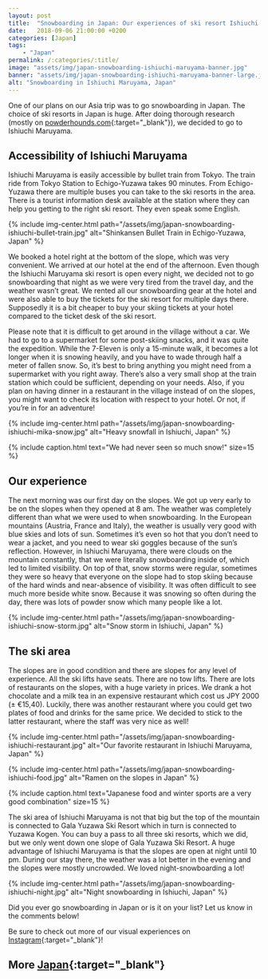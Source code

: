 ```yaml
---
layout: post
title:  "Snowboarding in Japan: Our experiences of ski resort Ishiuchi Maruyama"
date:   2018-09-06 21:00:00 +0200
categories: [Japan]
tags:
    - "Japan"
permalink: /:categories/:title/
image: "assets/img/japan-snowboarding-ishiuchi-maruyama-banner.jpg"
banner: "assets/img/japan-snowboarding-ishiuchi-maruyama-banner-large.jpg"
alt: "Snowboarding in Ishiuchi Maruyama, Japan"
---
```


One of our plans on our Asia trip was to go snowboarding in Japan. The choice of ski resorts in Japan is huge. After doing thorough research (mostly on [powderhounds.com][powderhounds]{:target="_blank"}), we decided to go to Ishiuchi Maruyama. 

## Accessibility of Ishiuchi Maruyama 

Ishiuchi Maruyama is easily accessible by bullet train from Tokyo. The train ride from Tokyo Station to Echigo-Yuzawa takes 90 minutes. From Echigo-Yuzawa there are multiple buses you can take to the ski resorts in the area. There is a tourist information desk available at the station where they can help you getting to the right ski resort. They even speak some English. 

{% include img-center.html path="/assets/img/japan-snowboarding-ishiuchi-bullet-train.jpg" alt="Shinkansen Bullet Train in Echigo-Yuzawa, Japan" %}

We booked a hotel right at the bottom of the slope, which was very convenient. We arrived at our hotel at the end of the afternoon. Even though the Ishiuchi Maruyama ski resort is open every night, we decided not to go snowboarding that night as we were very tired from the travel day, and the weather wasn’t great. We rented all our snowboarding gear at the hotel and were also able to buy the tickets for the ski resort for multiple days there. Supposedly it is a bit cheaper to buy your skiing tickets at your hotel compared to the ticket desk of the ski resort. 

Please note that it is difficult to get around in the village without a car. We had to go to a supermarket for some post-skiing snacks, and it was quite the expedition. While the 7-Eleven is only a 15-minute walk, it becomes a lot longer when it is snowing heavily, and you have to wade through half a meter of fallen snow. So, it’s best to bring anything you might need from a supermarket with you right away. There’s also a very small shop at the train station which could be sufficient, depending on your needs. Also, if you plan on having dinner in a restaurant in the village instead of on the slopes, you might want to check its location with respect to your hotel. Or not, if you’re in for an adventure!

{% include img-center.html path="/assets/img/japan-snowboarding-ishiuchi-mika-snow.jpg" alt="Heavy snowfall in Ishiuchi, Japan" %}

{% include caption.html text="We had never seen so much snow!" size=15 %}

## Our experience 

The next morning was our first day on the slopes. We got up very early to be on the slopes when they opened at 8 am. The weather was completely different than what we were used to when snowboarding. In the European mountains (Austria, France and Italy), the weather is usually very good with blue skies and lots of sun. Sometimes it’s even so hot that you don’t need to wear a jacket, and you need to wear ski goggles because of the sun’s reflection. However, in Ishiuchi Maruyama, there were clouds on the mountain constantly, that we were literally snowboarding inside of, which led to limited visibility. On top of that, snow storms were regular, sometimes they were so heavy that everyone on the slope had to stop skiing because of the hard winds and near-absence of visibility. It was often difficult to see much more beside white snow. Because it was snowing so often during the day, there was lots of powder snow which many people like a lot. 

{% include img-center.html path="/assets/img/japan-snowboarding-ishiuchi-snow-storm.jpg" alt="Snow storm in Ishiuchi, Japan" %}

## The ski area

The slopes are in good condition and there are slopes for any level of experience. All the ski lifts have seats. There are no tow lifts. There are lots of restaurants on the slopes, with a huge variety in prices. We drank a hot chocolate and a milk tea in an expensive restaurant which cost us JPY 2000 (± €15,40). Luckily, there was another restaurant where you could get two plates of food and drinks for the same price. We decided to stick to the latter restaurant, where the staff was very nice as well! 

{% include img-center.html path="/assets/img/japan-snowboarding-ishiuchi-restaurant.jpg" alt="Our favorite restaurant in Ishiuchi Maruyama, Japan" %}

{% include img-center.html path="/assets/img/japan-snowboarding-ishiuchi-food.jpg" alt="Ramen on the slopes in Japan" %}

{% include caption.html text="Japanese food and winter sports are a very good combination" size=15 %}

The ski area of Ishiuchi Maruyama is not that big but the top of the mountain is connected to Gala Yuzawa Ski Resort which in turn is connected to Yuzawa Kogen. You can buy a pass to all three ski resorts, which we did, but we only went down one slope of Gala Yuzawa Ski Resort. A huge advantage of Ishiuchi Maruyama is that the slopes are open at night until 10 pm. During our stay there, the weather was a lot better in the evening and the slopes were mostly uncrowded. We loved night-snowboarding a lot! 

{% include img-center.html path="/assets/img/japan-snowboarding-ishiuchi-night.jpg" alt="Night snowboarding in Ishiuchi, Japan" %}

Did you ever go snowboarding in Japan or is it on your list? Let us know in the comments below! 

Be sure to check out more of our visual experiences on [Instagram][instagram]{:target="_blank"}!

## More [Japan][japan]{:target="_blank"}



[japan]: https://kipamojo.world/tags#japan 
[instagram]: https://instagram.com/kipamojo
[powderhounds]: http://www.powderhounds.com/japan.aspx 


